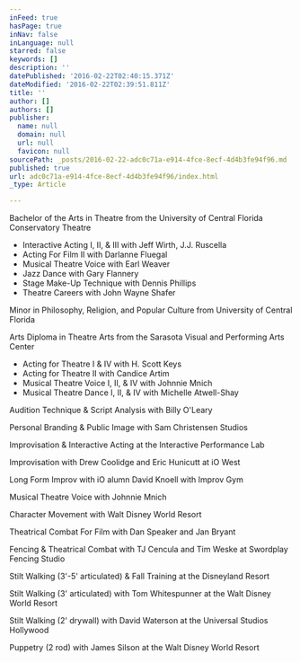 ```yaml
---
inFeed: true
hasPage: true
inNav: false
inLanguage: null
starred: false
keywords: []
description: ''
datePublished: '2016-02-22T02:40:15.371Z'
dateModified: '2016-02-22T02:39:51.811Z'
title: ''
author: []
authors: []
publisher:
  name: null
  domain: null
  url: null
  favicon: null
sourcePath: _posts/2016-02-22-adc0c71a-e914-4fce-8ecf-4d4b3fe94f96.md
published: true
url: adc0c71a-e914-4fce-8ecf-4d4b3fe94f96/index.html
_type: Article

---
```

Bachelor of the Arts in Theatre from the University of Central Florida Conservatory Theatre

* Interactive Acting I, II, & III with Jeff Wirth, J.J. Ruscella
* Acting For Film II with Darlanne Fluegal
* Musical Theatre Voice with Earl Weaver
* Jazz Dance with Gary Flannery
* Stage Make-Up Technique with Dennis Phillips
* Theatre Careers with John Wayne Shafer

Minor in Philosophy, Religion, and Popular Culture from University of Central Florida

Arts Diploma in Theatre Arts from the Sarasota Visual and Performing Arts Center

* Acting for Theatre I & IV with H. Scott Keys
* Acting for Theatre II with Candice Artim
* Musical Theatre Voice I, II, & IV with Johnnie Mnich
* Musical Theatre Dance I, II, & IV with Michelle Atwell-Shay

Audition Technique & Script Analysis with Billy O'Leary

Personal Branding & Public Image with Sam Christensen Studios

Improvisation & Interactive Acting at the Interactive Performance Lab

Improvisation with Drew Coolidge and Eric Hunicutt at iO West

Long Form Improv with iO alumn David Knoell with Improv Gym

Musical Theatre Voice with Johnnie Mnich

Character Movement with Walt Disney World Resort

Theatrical Combat For Film with Dan Speaker and Jan Bryant

Fencing & Theatrical Combat with TJ Cencula and Tim Weske at Swordplay Fencing Studio

Stilt Walking (3'-5' articulated) & Fall Training at the Disneyland Resort

Stilt Walking (3' articulated) with Tom Whitespunner at the Walt Disney World Resort

Stilt Walking (2' drywall) with David Waterson at the Universal Studios Hollywood

Puppetry (2 rod) with James Silson at the Walt Disney World Resort
